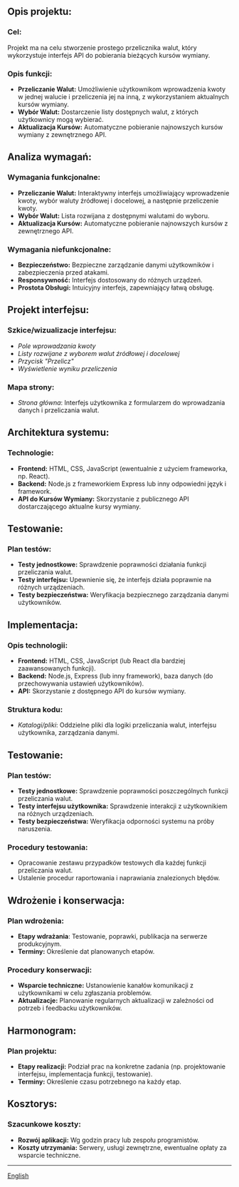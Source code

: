 ## Opis projektu:

### Cel:

Projekt ma na celu stworzenie prostego przelicznika walut, który wykorzystuje interfejs API do pobierania bieżących kursów wymiany.

### Opis funkcji:

- **Przeliczanie Walut:** Umożliwienie użytkownikom wprowadzenia kwoty w jednej walucie i przeliczenia jej na inną, z wykorzystaniem aktualnych kursów wymiany.
- **Wybór Walut:** Dostarczenie listy dostępnych walut, z których użytkownicy mogą wybierać.
- **Aktualizacja Kursów:** Automatyczne pobieranie najnowszych kursów wymiany z zewnętrznego API.

## Analiza wymagań:

### Wymagania funkcjonalne:

- **Przeliczanie Walut:** Interaktywny interfejs umożliwiający wprowadzenie kwoty, wybór waluty źródłowej i docelowej, a następnie przeliczenie kwoty.
- **Wybór Walut:** Lista rozwijana z dostępnymi walutami do wyboru.
- **Aktualizacja Kursów:** Automatyczne pobieranie najnowszych kursów z zewnętrznego API.

### Wymagania niefunkcjonalne:

- **Bezpieczeństwo:** Bezpieczne zarządzanie danymi użytkowników i zabezpieczenia przed atakami.
- **Responsywność:** Interfejs dostosowany do różnych urządzeń.
- **Prostota Obsługi:** Intuicyjny interfejs, zapewniający łatwą obsługę.

## Projekt interfejsu:

### Szkice/wizualizacje interfejsu:

- *Pole wprowadzania kwoty*
- *Listy rozwijane z wyborem walut źródłowej i docelowej*
- *Przycisk "Przelicz"*
- *Wyświetlenie wyniku przeliczenia*

### Mapa strony:

- *Strona główna*: Interfejs użytkownika z formularzem do wprowadzania danych i przeliczania walut.

## Architektura systemu:

### Technologie:

- **Frontend:** HTML, CSS, JavaScript (ewentualnie z użyciem frameworka, np. React).
- **Backend:** Node.js z frameworkiem Express lub inny odpowiedni język i framework.
- **API do Kursów Wymiany:** Skorzystanie z publicznego API dostarczającego aktualne kursy wymiany.

## Testowanie:

### Plan testów:

- **Testy jednostkowe:** Sprawdzenie poprawności działania funkcji przeliczania walut.
- **Testy interfejsu:** Upewnienie się, że interfejs działa poprawnie na różnych urządzeniach.
- **Testy bezpieczeństwa:** Weryfikacja bezpiecznego zarządzania danymi użytkowników.

## Implementacja:

### Opis technologii:

- **Frontend:** HTML, CSS, JavaScript (lub React dla bardziej zaawansowanych funkcji).
- **Backend:** Node.js, Express (lub inny framework), baza danych (do przechowywania ustawień użytkowników).
- **API:** Skorzystanie z dostępnego API do kursów wymiany.

### Struktura kodu:

- *Katalogi/pliki*: Oddzielne pliki dla logiki przeliczania walut, interfejsu użytkownika, zarządzania danymi.

## Testowanie:

### Plan testów:

- **Testy jednostkowe:** Sprawdzenie poprawności poszczególnych funkcji przeliczania walut.
- **Testy interfejsu użytkownika:** Sprawdzenie interakcji z użytkownikiem na różnych urządzeniach.
- **Testy bezpieczeństwa:** Weryfikacja odporności systemu na próby naruszenia.

### Procedury testowania:

- Opracowanie zestawu przypadków testowych dla każdej funkcji przeliczania walut.
- Ustalenie procedur raportowania i naprawiania znalezionych błędów.

## Wdrożenie i konserwacja:

### Plan wdrożenia:

- **Etapy wdrażania**: Testowanie, poprawki, publikacja na serwerze produkcyjnym.
- **Terminy:** Określenie dat planowanych etapów.

### Procedury konserwacji:

- **Wsparcie techniczne:** Ustanowienie kanałów komunikacji z użytkownikami w celu zgłaszania problemów.
- **Aktualizacje:** Planowanie regularnych aktualizacji w zależności od potrzeb i feedbacku użytkowników.

## Harmonogram:

### Plan projektu:

- **Etapy realizacji:** Podział prac na konkretne zadania (np. projektowanie interfejsu, implementacja funkcji, testowanie).
- **Terminy:** Określenie czasu potrzebnego na każdy etap.

## Kosztorys:

### Szacunkowe koszty:

- **Rozwój aplikacji:** Wg godzin pracy lub zespołu programistów.
- **Koszty utrzymania:** Serwery, usługi zewnętrzne, ewentualne opłaty za wsparcie techniczne.

---
[English](/README.md)
